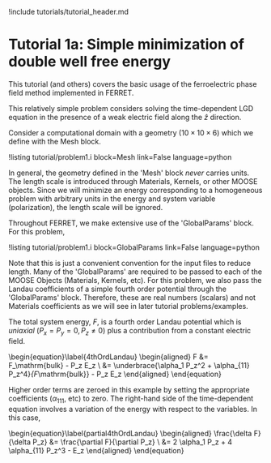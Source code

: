 !include tutorials/tutorial_header.md

# Tutorial 1a: Simple minimization of double well free energy

This tutorial (and others) covers the basic usage of the ferroelectric phase field method implemented in FERRET.

This relatively simple problem considers solving the time-dependent LGD equation in the presence of a weak electric field along the $\hat{z}$ direction.

Consider a computational domain with a geometry $(10\times 10\times 6)$ which we define with the Mesh block.

!listing tutorial/problem1.i
         block=Mesh
         link=False
         language=python

In general, the geometry defined in the 'Mesh' block *never* carries units. The length scale is introduced through Materials, Kernels, or other MOOSE objects. Since we will minimize an energy corresponding to a homogeneous problem with arbitrary units in the energy and system variable (polarization), the length scale will be ignored.


Throughout FERRET, we make extensive use of the 'GlobalParams' block. For this problem,

!listing tutorial/problem1.i
         block=GlobalParams
         link=False
         language=python

Note that this is just a convenient convention for the input files to reduce length. Many of the 'GlobalParams' are required to be passed to each of the MOOSE Objects (Materials, Kernels, etc). For this problem, we also pass the Landau coefficients of a simple fourth order potential through the 'GlobalParams' block. Therefore, these are real numbers (scalars) and not Materials coefficients as we will see in later tutorial problems/examples.


The total system energy, $F$, is a fourth order Landau potential which is *uniaxial* $(P_x = P_y = 0, P_z \neq 0)$ plus a contribution from a constant electric field.

\begin{equation}\label{4thOrdLandau}
  \begin{aligned}
    F &= F_\mathrm{bulk} - P_z E_z \\
      &= \underbrace{\alpha_1 P_z^2 + \alpha_{11} P_z^4}_{F_\mathrm{bulk}} - P_z E_z
  \end{aligned}
\end{equation}

Higher order terms are zeroed in this example by setting the appropriate coefficients ($\alpha_{111}$, etc) to zero. The right-hand side of the time-dependent equation involves a variation of the energy with respect to the variables. In this case, 

\begin{equation}\label{partial4thOrdLandau}
  \begin{aligned}
    \frac{\delta F}{\delta P_z} &= \frac{\partial F}{\partial P_z} \\
                                &= 2 \alpha_1 P_z + 4 \alpha_{11} P_z^3 - E_z
  \end{aligned}
\end{equation}


